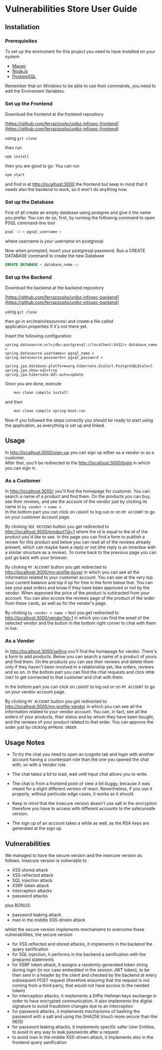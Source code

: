 #  Vulnerabilities Store User Guide

## Installation


### Prerequisites 

To set up the enviroment for this project you need to have installed on your system
- [Maven](https://maven.apache.org/download.cgi)
- [NodeJs](https://nodejs.org/en/download)
- [PostgreSQL](https://www.postgresql.org/download/)

Remember that on Windows to be able to use their commands, you need to add the Enviroment Variables.  

### Set up the Frontend

Download the frontend at the frontend repository   

[https://github.com/ferrazzosito/unibz-infosec-frontend](https://github.com/ferrazzosito/unibz-infosec-frontend) 
  
using `git clone`  
  
then run   
  
```bash
npm install
```

then you are good to go. You can run  
  
```bash
npm start
```
  
and find in at [http://localhost:3000](http://localhost:3000/) the frontend but keep in mind that it needs also the backend to work, so it won't do anything now.  


### Set up the Database   
  
First of all create an empty database using postgres and give it the name you prefer.
You can do so, first, by running the following command to open PSQL command-line tool  
  
```bash
psql -U < pgsql_username >
``` 
where username is your username on postgresql.
  
Now when prompted, insert your postgresql password.
Run a CREATE DATABASE command to create the new Database

```sql
CREATE DATABASE < database_name >;
```
 
### Set up the Backend

Download the backend at the backend repository   

[https://github.com/ferrazzosito/unibz-infosec-backend](https://github.com/ferrazzosito/unibz-infosec-backend) 
  
using `git clone` 
  
then go in src/main/resources/ and create a file called application.properties if it's not there yet.
  
Insert the following configuration  

```
spring.datasource.url=jdbc:postgresql://localhost:5432/< database_name >
spring.datasource.username=< pgsql_name >
spring.datasource.password=< pgsql_password >

spring.jpa.database-platform=org.hibernate.dialect.PostgreSQLDialect
spring.jpa.show-sql=true
spring.jpa.hibernate.ddl-auto=update
```

Once you are done, execute  
  
```bash
    mvn clean compile install
```
    
and then   
  
```bash  
    mvn clean compile spring-boot:run  
```  
  
Now if you followed the steps correctly you should be ready to start using the application, as everything is set up and linked.


## Usage 

In [http://localhost:3000/sign-up](http://localhost:3000/sign-up) you can sign up either as a vendor or as a customer.  
After that, you'll be redirected to the [http://localhost:3000/login](http://localhost:3000/login) in which you can sign in.  

### As a Customer  

In [http://localhost:3000/](http://localhost:3000/) you'll find the homepage for customer. You can search a name of a product
and find them. On the products you can buy, see their reviews, and see the account of the vendor just by clicking its name in
`by vendor < name >`.  
In the bottom part you can click on `LOGOUT` to log out or on `MY ACCOUNT` to go on your customer account page.    
  
By clicking `SEE REVIEWS` button you get redirected to [http://localhost:3000/product?id=1](http://localhost:3000/product?id=1) where the id is equal to the id of the product you'd like to see. In this page you can find a form to publish a review for this product and below you can read all of the reviews already present, which can maybe have a reply or not (the reply is an innerbox with a similar structure as a review). To come back to the previous page you can just go back with your browser.  

By clicking `MY ACCOUNT` button you get redirected to [http://localhost:3000/my-profile-buyer](http://localhost:3000/my-profile-buyer) in which you can see all the information related to your customer account. You can see at the very top your current balance and top it up for free in the form below that. You can see your past orders and know if they have been approved or not by the vendor. When approved the price of the product is subtracted from your account. You can also access the reviews page of the product of the order from these cards, as well as for the vendor's page.

By clicking `by vendor < name >` text you get redirected to [http://localhost:3000/vendor?id=1](http://localhost:3000/vendor?id=1) in which you can find the email of the selected vendor and the button in the bottom right corner to chat with them in live.


### As a Vendor

In [http://localhost:3000/selling](http://localhost:3000/selling) you'll find the homepage for vendor. There's a form to add products. Below you can search a name of a product of yours and find them. On the products you can see their reviews and delete them only if they haven't been involved in a relationship yet, like orders, reviews and so on.
In the bottom part you can find the chat requests and click `OPEN CHAT` to get connected to that customer and chat with them.  

In the bottom part you can click on `LOGOUT` to log out or on `MY ACCOUNT` to go on your vendor account page.  
  
By clicking `MY ACCOUNT` button you get redirected to [http://localhost:3000/my-profile-vendor](http://localhost:3000/my-profile-vendor) in which you can see all the information related to your vendor account. You can, in fact, see all the orders of your products, their status and by whom they have been bought, and the reviews of your product related to that order. You can approve the order just by clicking `APPROVE ORDER`. 


## Usage Notes

- To try the chat you need to open an icognito tab and login with another account having a counterpart role than the one you opened the chat with, so with a Vendor role.

- The chat takes a bit to load, wait until input chat allows you to write.

- The chat is from a frontend point of view a bit buggy, because it was meant for a slight different version of react. Nevertheless, if you use it properly, without particular edge cases, it works as it should.

- Keep in mind that the insecure version doesn't use salt in the encryption therefore you have to access with different accounts to the safe/unsafe version.

- The sign up of an account takes a while as well, as the RSA keys are generated at the sign up.

## Vulnerabilities

We managed to have the secure version and the insecure version as follows.
Insecure version is vulnerable to 
- XSS stored attack
- XSS reflected attack
- SQL injection attack
- XSRF token attack
- interception attacks 
- password attacks

plus BONUS:
- password leaking attack
- man in the middle XSS-driven attack

whilst the secure version implements mechanisms to overcome these vulnerabilities,
the secure version 
- for XSS reflected and stored attacks, it implements in the backend the query sanification
- for SQL injection, it performs in the backend a sanification with the prepared statements
- for XSRF token attack, it assigns a randomly-generated token string during login (in our case embedded in the session JWT token), to be then sent in a header by the client and checked by the backend at every subsequent POST request (therefore ensuring that the request is not coming from a third party, that would not have access to the needed token)
- for interception attacks, it implements a Diffie Hellman keys exchange in order to have encrypted communication. It also implements the digital signature to avoid fraudolent changes due to an interception
- for password attacks, it implements mechanisms of hashing the password with a salt and using the SHA256 (much more secure than the MD5)
- for password leaking attacks, it implements specific safer User Entities, to avoid in any way to leak passwords after a request
- to avoid man in the middle XSS-driven attack, it implements also in the frontend query sanification
